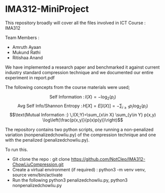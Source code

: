 # IMA312-MiniProject
This repository broadly will cover all the files involved in ICT Course : IMA312

Team Members :

- Amruth Ayaan
- Mukund Rathi
- Ritishaa Anand

We have implemented a research paper and benchmarked it against current industry standard compression technique and we documented our entire experiment in $\text{report.pdf}$

The following concepts from the course materials were used;

$$\text{Self Information :} \,I(X) = -\log_2(p_i)$$
$$\text{Avg Self Info/Shannon Entropy :} \,H[X] =E[I(X)] = -\sum_{i\ge 1} p_i \log_2(p_i)$$
$$\text{Mutual Information :} \,I(X;Y)=\sum_{x\in X} \sum_{y\in Y} p(x,y) \log\left(\frac{p(x,y)}{p(x)p(y)}\right)$$

The repository contains two python scripts, one running a non-penalized variation ($\text{nonpenalizedchowliu.py}$) of the compression technique and one with the penalized ($\text{penalizedchowliu.py}$). 

To run this.

- Git clone the repo : git clone https://github.com/NotCleo/IMA312-ChowLiuCompression.git
- Create a virtual environment (if required) : python3 -m venv venv, source venv/bin/activate
- Run the following python3 penalizedchowliu.py, python3 nonpenalizedchowliu.py



